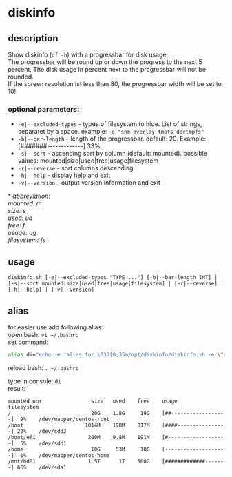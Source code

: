 # diskinfo

## description

Show diskinfo (`df -h`) with a progressbar for disk usage.  
The progressbar will be round up or down the progress to the next 5 percent. The disk usage in percent next to the progressbar will not be rounded.  
If the screen resolution ist less than 80, the progressbar width will be set to 10!

### optional parameters:
* `-e|--excluded-types` - types of filesystem to hide. List of strings, separatet by a space. example: `-e "shm overlay tmpfs devtmpfs"`
* `-b|--bar-length` - length of the progressbar. default: 20. Example: [#######-------------] 33%
* `-s|--sort` - ascending sort by column (default: mounted). possible values: mounted|size|used|free|usage|filesystem
* `-r|--reverse` - sort columns descending
* `-h|--help` - display help and exit
* `-v|--version` - output version information and exit

\* *abbreviation:*  
   *mounted: m*  
   *size: s*  
   *used: ud*  
   *free: f*  
   *usage: ug*  
   *filesystem: fs*

## usage

`diskinfo.sh [-e|--excluded-types "TYPE ..."] [-b|--bar-length INT] | [-s|--sort mounted|size|used|free|usage|filesystem] | [-r|--reverse] | [-h|--help] | [-v|--version]`

## alias

for easier use add following alias:  
open bash: `vi ~/.bashrc`  
set command:

```bash
alias di="echo -e 'alias for \033[0;35m/opt/diskinfo/diskinfo.sh -e \"shm overlay tmpfs devtmpfs\" \033[0m' && /opt/diskinfo/diskinfo.sh -e \"shm overlay tmpfs devtmpfs\""
```

reload bash: `. ~/.bashrc`

type in console: `di`  
result:  

```text
mounted on↑                size   used    free    usage                         filesystem
/                          20G    1.8G     19G    [##------------------]  9%    /dev/mapper/centos-root
/boot                    1014M    198M    817M    [####----------------] 20%    /dev/sdd2
/boot/efi                 200M    9.8M    191M    [#-------------------]  5%    /dev/sdd1
/home                      10G     53M     10G    [--------------------]  1%    /dev/mapper/centos-home
/mnt/hd01                 1.5T      1T    500G    [#############-------] 66%    /dev/sda1
```
